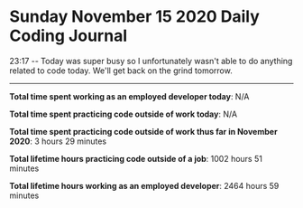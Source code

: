 # Sunday November 15 2020 Daily Coding Journal

23:17 -- Today was super busy so I unfortunately wasn't able to do anything related to code today. We'll get back on the grind tomorrow.

---

**Total time spent working as an employed developer today**: N/A

**Total time spent practicing code outside of work today**: N/A

**Total time spent practicing code outside of work thus far in November 2020**: 3 hours 29 minutes

**Total lifetime hours practicing code outside of a job**: 1002 hours 51 minutes

**Total lifetime hours working as an employed developer**: 2464 hours 59 minutes
